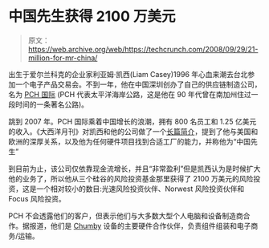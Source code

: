 # 中国先生获得 2100 万美元

> 原文：<https://web.archive.org/web/https://techcrunch.com/2008/09/29/21-million-for-mr-china/>

出生于爱尔兰科克的企业家利亚姆·凯西(Liam Casey)1996 年心血来潮去台北参加一个电子产品交易会。不到一年，他在中国深圳创办了自己的供应链制造公司，名为 [PCH 国际](https://web.archive.org/web/20230323204520/http://pchchinasolutions.com/) (PCH 代表太平洋海岸公路，这是他在 90 年代曾在南加州住过一段时间的一条著名公路)。

跳到 2007 年。PCH 国际乘着中国增长的浪潮，拥有 800 名员工和 1.25 亿美元的收入。《大西洋月刊》对凯西和他的公司做了一个[长篇简介](https://web.archive.org/web/20230323204520/http://www.theatlantic.com/doc/200707/shenzhen/3)，提到了他与美国和欧洲的深厚关系，以及他为任何硬件项目找到合适工厂的能力，并称他为“中国先生”

到目前为止，该公司仅依靠现金流增长，并且“非常盈利”但是凯西认为是时候扩大他的业务了，所以他从三个硅谷的风险投资基金那里获得了 2100 万美元的风险投资，这是一个相对较小的数目:光速风险投资伙伴、Norwest 风险投资伙伴和 Focus 风险投资。

PCH 不会透露他们的客户，但表示他们与大多数大型个人电脑和设备制造商合作。据报道，他们是 [Chumby](https://web.archive.org/web/20230323204520/http://www.chumby.com/) 设备的主要硬件合作伙伴，负责组件组装和电子商务/运输。